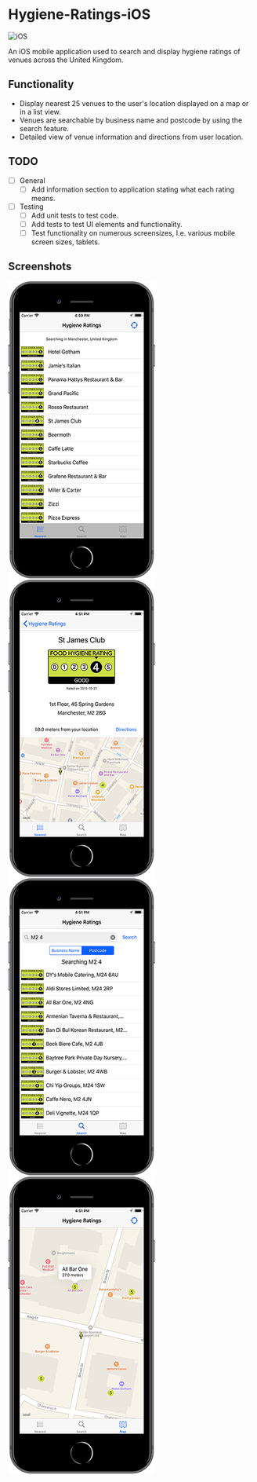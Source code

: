 # Hygiene-Ratings-iOS

![iOS](https://img.shields.io/badge/platform-ios-lightgrey.svg)

An iOS mobile application used to search and display hygiene ratings of venues across the United Kingdom.

## Functionality
- Display nearest 25 venues to the user's location displayed on a map or in a list view. 
- Venues are searchable by business name and postcode by using the search feature.
- Detailed view of venue information and directions from user location.

## TODO
- [ ] General
  - [ ] Add information section to application stating what each rating means.
- [ ] Testing
  - [ ] Add unit tests to test code.
  - [ ] Add tests to test UI elements and functionality.
  - [ ] Test functionality on numerous screensizes, I.e. various mobile screen sizes, tablets.

## Screenshots
![](HygieneRating/Assets.xcassets/Screenshots/NearestList.png)
![](HygieneRating/Assets.xcassets/Screenshots/BusinessDetails.png)
![](HygieneRating/Assets.xcassets/Screenshots/SearchPostcode.png)
![](HygieneRating/Assets.xcassets/Screenshots/NearestMap.png)
